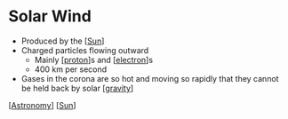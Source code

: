 # Solar Wind

- Produced by the [[Sun]]
- Charged particles flowing outward
  - Mainly [[proton]]s and [[electron]]s
  - 400 km per second
- Gases in the corona are so hot and moving so rapidly that they cannot be held back by solar [[gravity]]

[[Astronomy]] [[Sun]]

[//begin]: # "Autogenerated link references for markdown compatibility"
[Sun]: sun "Sun"
[proton]: proton "Proton"
[electron]: electron "Electron"
[gravity]: gravity "Gravity"
[Astronomy]: astronomy "Astronomy"
[Sun]: sun "Sun"
[//end]: # "Autogenerated link references"